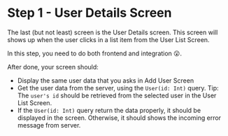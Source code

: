 # Step 1 - User Details Screen

The last (but not least) screen is the User Details screen. This screen will shows up when the user clicks in a list item from the User List Screen. 

In this step, you need to do both frontend and integration 😮. 

After done, your screen should:

- Display the same user data that you asks in Add User Screen
- Get the user data from the server, using the `User(id: Int)` query. Tip: The `user's id` should be retrieved from the selected user in the User List Screen.
- If the `User(id: Int)` query return the data properly, it should be displayed in the screen. Otherwise, it should shows the incoming error message from server.
